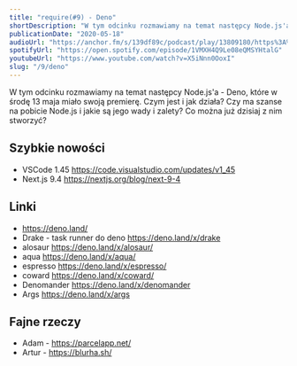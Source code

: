 ```yaml
---
title: "require(#9) - Deno"
shortDescription: "W tym odcinku rozmawiamy na temat następcy Node.js'a - Deno, które w środę 13 maja miało swoją premierę. Czym jest i jak działa? Czy ma szanse na pobicie Node.js i jakie są jego wady i zalety? Co można już dzisiaj z nim stworzyć?"
publicationDate: "2020-05-18"
audioUrl: "https://anchor.fm/s/139df89c/podcast/play/13809180/https%3A%2F%2Fd3ctxlq1ktw2nl.cloudfront.net%2Fproduction%2F2020-4-15%2F73532770-44100-2-a6be7d2d3df5a.mp3"
spotifyUrl: "https://open.spotify.com/episode/1VMXH4Q9Le08eQMSYHtalG"
youtubeUrl: "https://www.youtube.com/watch?v=X5iNnn0OoxI"
slug: "/9/deno"
---
```


W tym odcinku rozmawiamy na temat następcy Node.js'a - Deno, które w środę 13 maja miało swoją premierę. Czym jest i jak działa? Czy ma szanse na pobicie Node.js i jakie są jego wady i zalety? Co można już dzisiaj z nim stworzyć?

## Szybkie nowości

- VSCode 1.45 https://code.visualstudio.com/updates/v1_45
- Next.js 9.4 https://nextjs.org/blog/next-9-4

## Linki

- https://deno.land/
- Drake - task runner do deno https://deno.land/x/drake
- alosaur https://deno.land/x/alosaur/
- aqua https://deno.land/x/aqua/
- espresso https://deno.land/x/espresso/
- coward https://deno.land/x/coward/
- Denomander https://deno.land/x/denomander
- Args https://deno.land/x/args

## Fajne rzeczy

- Adam - https://parcelapp.net/
- Artur - https://blurha.sh/
